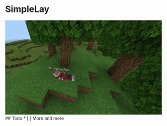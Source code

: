 # SimpleLay
<img src="https://github.com/brokiem/SimpleLay/blob/master/assets/laying.PNG">
## Todo
* [ ] More and more
